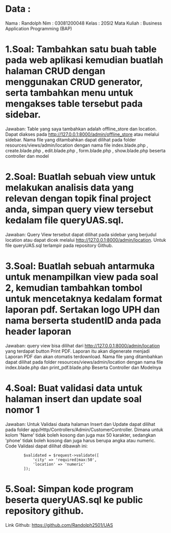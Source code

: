 # Data : 
Nama        : Randolph
Nim         : 03081200048
Kelas       : 20SI2
Mata Kuliah : Business Application Programming (BAP)

# 1.Soal: Tambahkan satu buah table pada web aplikasi kemudian buatlah halaman CRUD dengan menggunakan CRUD generator, serta tambahkan menu untuk mengakses table tersebut pada sidebar.

Jawaban:
Table yang saya tambahkan adalah offline_store dan location. Dapat diakses pada http://127.0.0.1:8000/admin/offline_store atau melalui sidebar. Nama file yang ditambahkan dapat dilihat pada folder resources/views/admin/location dengan nama file index.blade.php , create.blade.php , edit.blade.php , form.blade.php , show.blade.php beserta controller dan model

# 2.Soal: Buatlah sebuah view untuk melakukan analisis data yang relevan dengan topik final project anda, simpan query view tersebut kedalam file queryUAS.sql.

Jawaban:
Query View tersebut dapat dilihat pada sidebar yang berjudul location atau dapat dicek melalui http://127.0.0.1:8000/admin/location. Untuk file queryUAS.sql terlampir pada repository Github.

# 3.Soal:  Buatlah sebuah antarmuka untuk menampilkan view pada soal 2, kemudian tambahkan tombol untuk mencetaknya kedalam format laporan pdf. Sertakan logo UPH dan nama berserta studentID anda pada header laporan 

Jawaban:
query view bisa dilihat dari  http://127.0.0.1:8000/admin/location yang terdapat button Print PDF. Laporan itu akan digenerate menjadi Laporan PDF dan akan otomatis terdownload. Nama file yang ditambahkan dapat dilihat pada folder resources/views/admin/location dengan nama file index.blade.php dan print_pdf.blade.php Beserta Controller dan Modelnya


# 4.Soal: Buat validasi data untuk halaman insert dan update soal nomor 1 

Jawaban:
Untuk Validasi daata halaman Insert dan Update dapat dilihat pada folder app/Http/Controllers/Admin/CustomerController. Dimana untuk kolom 'Name' tidak boleh kosong dan juga max 50 karakter, sedangkan 'phone' tidak boleh kosong dan juga harus berupa angka atau numeric.
Code Validasi dapat dilihat dibawah ini:

            $validated = $request->validate([
                'city' => 'required|max:50',
                'location' => 'numeric'
            ]);

# 5.Soal: Simpan kode program beserta queryUAS.sql ke public repository github.
Link Github: https://github.com/Randolph2501/UAS
